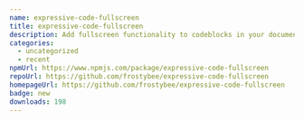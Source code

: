 ```yaml
---
name: expressive-code-fullscreen
title: expressive-code-fullscreen
description: Add fullscreen functionality to codeblocks in your documentation website.
categories:
  - uncategorized
  - recent
npmUrl: https://www.npmjs.com/package/expressive-code-fullscreen
repoUrl: https://github.com/frostybee/expressive-code-fullscreen
homepageUrl: https://github.com/frostybee/expressive-code-fullscreen
badge: new
downloads: 198
---
```

